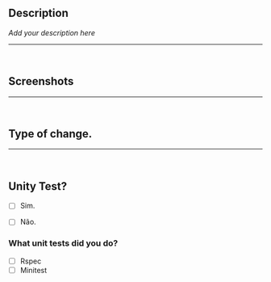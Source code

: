 ## **Description**

*Add your description here*

---

&nbsp;
## **Screenshots**

---
&nbsp;
## **Type of change.**

---

&nbsp;
## **Unity Test?**
- [ ] Sim.
- [ ] Não.


### **What unit tests did you do?**
- [ ] Rspec
- [ ] Minitest
